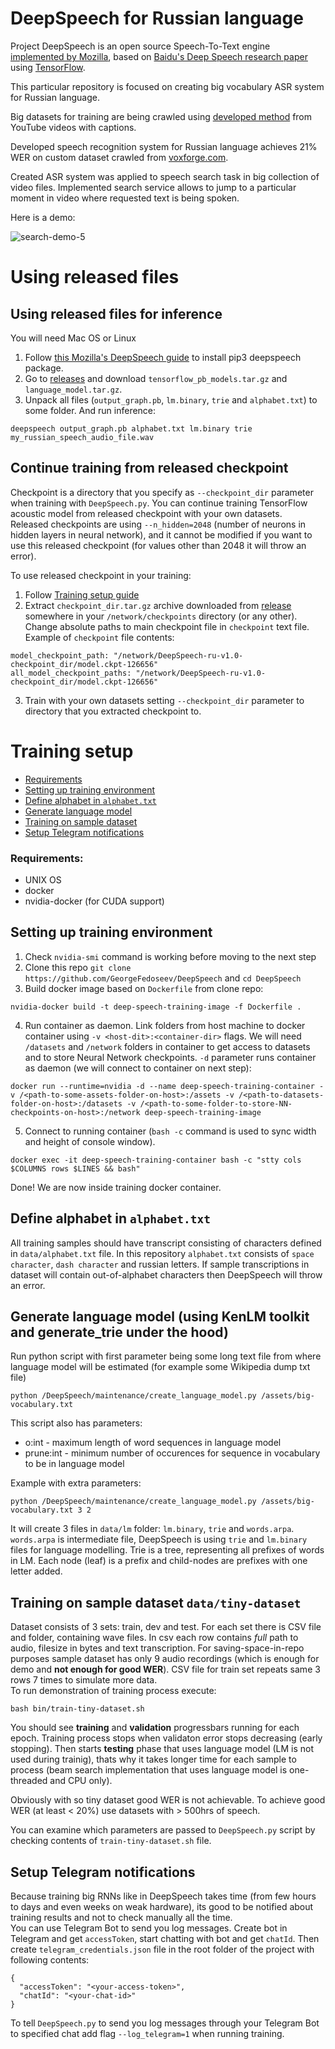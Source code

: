 # DeepSpeech for Russian language

Project DeepSpeech is an open source Speech-To-Text engine [implemented by Mozilla](https://github.com/mozilla/DeepSpeech), 
based on [Baidu's Deep Speech research paper](https://arxiv.org/abs/1412.5567)
using [TensorFlow](https://www.tensorflow.org/).

This particular repository is focused on creating big vocabulary ASR system for Russian language.

Big datasets for training are being crawled
using [developed method](https://github.com/GeorgeFedoseev/YouTube-Captions-Based-Speech-Dataset-Parser) 
from YouTube videos with captions.

Developed speech recognition system for Russian language achieves 21% WER on custom
dataset crawled from [voxforge.com](http://www.repository.voxforge1.org/downloads/Russian/Trunk/Audio/Main/16kHz_16bit/).


Created ASR system was applied to speech search task in big collection of video files. Implemented search service allows to jump to a particular moment in video where requested text is being spoken.


Here is a demo:  


![search-demo-5](demo/gifs/search-demo-5.gif)

# Using released files
## Using released files for inference
You will need Mac OS or Linux  
1. Follow [this Mozilla's DeepSpeech guide](https://github.com/mozilla/DeepSpeech#using-the-python-package) to install pip3 deepspeech package.
2. Go to [releases](https://github.com/georgefedoseev/DeepSpeech/releases) and download `tensorflow_pb_models.tar.gz` and `language_model.tar.gz`.  
2. Unpack all files (`output_graph.pb`, `lm.binary`, `trie` and `alphabet.txt`) to some folder. And run inference:
```
deepspeech output_graph.pb alphabet.txt lm.binary trie my_russian_speech_audio_file.wav
```
## Continue training from released checkpoint
Checkpoint is a directory that you specify as `--checkpoint_dir` parameter when training with `DeepSpeech.py`. You can continue training TensorFlow acoustic model from released checkpoint with your own datasets.  
Released checkpoints are using `--n_hidden=2048` (number of neurons in hidden layers in neural network), and it cannot be modified if you want to use this released checkpoint (for values other than 2048 it will throw an error).
  
To use released checkpoint in your training:  
1. Follow [Training setup guide](#training-setup)
2. Extract `checkpoint_dir.tar.gz` archive downloaded from [release](https://github.com/georgefedoseev/DeepSpeech/releases) somewhere in your `/network/checkpoints` directory (or any other). Change absolute paths to main checkpoint file in `checkpoint` text file. Example of `checkpoint` file contents:
```
model_checkpoint_path: "/network/DeepSpeech-ru-v1.0-checkpoint_dir/model.ckpt-126656"
all_model_checkpoint_paths: "/network/DeepSpeech-ru-v1.0-checkpoint_dir/model.ckpt-126656"
```
3. Train with your own datasets setting `--checkpoint_dir` parameter to directory that you extracted checkpoint to.

# Training setup

* [Requirements](#requirements)
* [Setting up training environment](#setting-up-training-environment)
* [Define alphabet in `alphabet.txt`](#define-alphabet-in-alphabettxt)
* [Generate language model](#generate-language-model-using-kenlm-toolkit-and-generate_trie-under-the-hood)
* [Training on sample dataset](#training-on-sample-dataset-datatiny-dataset)
* [Setup Telegram notifications](#setup-telegram-notifications)



### Requirements:  
- UNIX OS
- docker
- nvidia-docker (for CUDA support)

## Setting up training environment

1. Check `nvidia-smi` command is working before moving to the next step
2. Clone this repo `git clone https://github.com/GeorgeFedoseev/DeepSpeech` and `cd DeepSpeech`
3. Build docker image based on `Dockerfile` from clone repo: 
```
nvidia-docker build -t deep-speech-training-image -f Dockerfile .
```
4. Run container as daemon. Link folders from host machine to docker container using `-v <host-dit>:<container-dir>` flags. We will need `/datasets` and `/network` folders in container to get access to datasets and to store Neural Network checkpoints. `-d` parameter runs container as daemon (we will connect to container on next step):
```
docker run --runtime=nvidia -d --name deep-speech-training-container -v /<path-to-some-assets-folder-on-host>:/assets -v /<path-to-datasets-folder-on-host>:/datasets -v /<path-to-some-folder-to-store-NN-checkpoints-on-host>:/network deep-speech-training-image
```
5. Connect to running container (`bash -c` command is used to sync width and height of console window).
```
docker exec -it deep-speech-training-container bash -c "stty cols $COLUMNS rows $LINES && bash"

```
Done! We are now inside training docker container.

## Define alphabet in `alphabet.txt`
All training samples should have transcript consisting of characters defined in `data/alphabet.txt` file. In this repository `alphabet.txt` consists of `space character`, `dash character` and russian letters. If sample transcriptions in dataset will contain out-of-alphabet characters then DeepSpeech will throw an error.

## Generate language model (using KenLM toolkit and generate_trie under the hood)
Run python script with first parameter being some long text file from where language model will be estimated (for example some Wikipedia dump txt file)
```
python /DeepSpeech/maintenance/create_language_model.py /assets/big-vocabulary.txt
```
This script also has parameters:  
- o:int - maximum length of word sequences in language model
- prune:int - minimum number of occurences for sequence in vocabulary to be in language model
  
Example with extra parameters:  
```
python /DeepSpeech/maintenance/create_language_model.py /assets/big-vocabulary.txt 3 2
```
It will create 3 files in `data/lm` folder: `lm.binary`, `trie` and `words.arpa`. `words.arpa` is intermediate file, DeepSpeech is using `trie` and `lm.binary` files for language modelling. Trie is a tree, representing all prefixes of words in LM. Each node (leaf) is a prefix and child-nodes are prefixes with one letter added.

## Training on sample dataset `data/tiny-dataset`
Dataset consists of 3 sets: train, dev and test. For each set there is CSV file and folder, containing wave files. In csv each row contains *full* path to audio, filesize in bytes and text transcription. For saving-space-in-repo purposes sample dataset has only 9 audio recordings (which is enough for demo and **not enough for good WER**). CSV file for train set repeats same 3 rows 7 times to simulate more data.  
To run demonstration of training process execute:
```
bash bin/train-tiny-dataset.sh
```
You should see **training** and **validation** progressbars running for each epoch. Training process stops when validaton error stops decreasing (early stopping). Then starts **testing** phase that uses language model (LM is not used during trainig), thats why it takes longer time for each sample to process (beam search implementation that uses language model is one-threaded and CPU only).  

Obviously with so tiny dataset good WER is not achievable. To achieve good WER (at least < 20%) use datasets with > 500hrs of speech.

You can examine which parameters are passed to `DeepSpeech.py` script by checking contents of `train-tiny-dataset.sh` file.

## Setup Telegram notifications
Because training big RNNs like in DeepSpeech takes time (from few hours to days and even weeks on weak hardware), its good to be notified about training results and not to check manually all the time.  
You can use Telegram Bot to send you log messages. Create bot in Telegram and get `accessToken`, start chatting with bot and get `chatId`. Then create `telegram_credentials.json` file in the root folder of the project with following contents:
```
{
  "accessToken": "<your-access-token>",
  "chatId": "<your-chat-id>"
}
```
To tell `DeepSpeech.py` to send you log messages through your Telegram Bot to specified chat add flag `--log_telegram=1` when running training.
